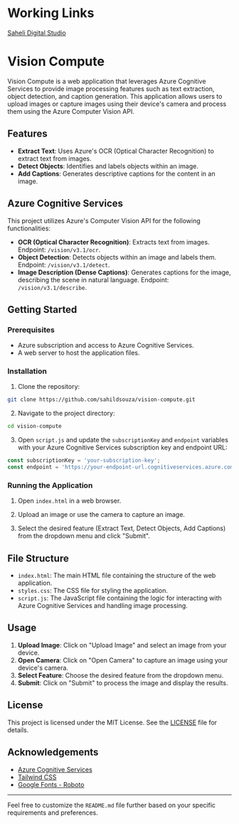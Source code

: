 # Working Links
<a href="https://sahelidisitalstudio.azurewebsites.net/" rel="nofollow">Saheli Digital Studio</a>


# Vision Compute

Vision Compute is a web application that leverages Azure Cognitive Services to provide image processing features such as text extraction, object detection, and caption generation. This application allows users to upload images or capture images using their device's camera and process them using the Azure Computer Vision API.

## Features

- **Extract Text**: Uses Azure's OCR (Optical Character Recognition) to extract text from images.
- **Detect Objects**: Identifies and labels objects within an image.
- **Add Captions**: Generates descriptive captions for the content in an image.

## Azure Cognitive Services

This project utilizes Azure's Computer Vision API for the following functionalities:
- **OCR (Optical Character Recognition)**: Extracts text from images. Endpoint: `/vision/v3.1/ocr`.
- **Object Detection**: Detects objects within an image and labels them. Endpoint: `/vision/v3.1/detect`.
- **Image Description (Dense Captions)**: Generates captions for the image, describing the scene in natural language. Endpoint: `/vision/v3.1/describe`.

## Getting Started

### Prerequisites

- Azure subscription and access to Azure Cognitive Services.
- A web server to host the application files.

### Installation

1. Clone the repository:

```bash
git clone https://github.com/sahildsouza/vision-compute.git
```

2. Navigate to the project directory:

```bash
cd vision-compute
```

3. Open `script.js` and update the `subscriptionKey` and `endpoint` variables with your Azure Cognitive Services subscription key and endpoint URL:

```javascript
const subscriptionKey = 'your-subscription-key';
const endpoint = 'https://your-endpoint-url.cognitiveservices.azure.com/';
```

### Running the Application

1. Open `index.html` in a web browser.

2. Upload an image or use the camera to capture an image.

3. Select the desired feature (Extract Text, Detect Objects, Add Captions) from the dropdown menu and click "Submit".

## File Structure

- `index.html`: The main HTML file containing the structure of the web application.
- `styles.css`: The CSS file for styling the application.
- `script.js`: The JavaScript file containing the logic for interacting with Azure Cognitive Services and handling image processing.

## Usage

1. **Upload Image**: Click on "Upload Image" and select an image from your device.
2. **Open Camera**: Click on "Open Camera" to capture an image using your device's camera.
3. **Select Feature**: Choose the desired feature from the dropdown menu.
4. **Submit**: Click on "Submit" to process the image and display the results.

## License

This project is licensed under the MIT License. See the [LICENSE](LICENSE) file for details.

## Acknowledgements

- [Azure Cognitive Services](https://azure.microsoft.com/en-us/services/cognitive-services/)
- [Tailwind CSS](https://tailwindcss.com/)
- [Google Fonts - Roboto](https://fonts.google.com/specimen/Roboto)

---

Feel free to customize the `README.md` file further based on your specific requirements and preferences.
